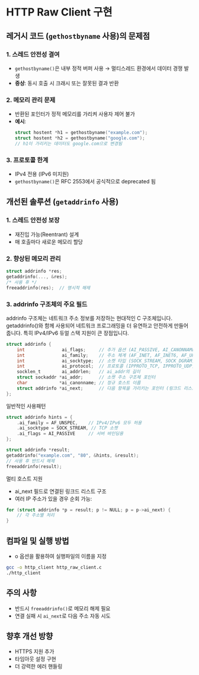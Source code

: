 # HTTP Raw Client 구현

## 레거시 코드 (`gethostbyname` 사용)의 문제점

### 1. **스레드 안전성 결여**
   - `gethostbyname()`은 내부 정적 버퍼 사용 → 멀티스레드 환경에서 데이터 경쟁 발생
   - **증상**: 동시 호출 시 크래시 또는 잘못된 결과 반환

### 2. **메모리 관리 문제**
   - 반환된 포인터가 정적 메모리를 가리켜 사용자 제어 불가
   - **예시**:
     ```c
     struct hostent *h1 = gethostbyname("example.com");
     struct hostent *h2 = gethostbyname("google.com"); 
     // h1이 가리키는 데이터도 google.com으로 변경됨
     ```

### 3. **프로토콜 한계**
   - IPv4 전용 (IPv6 미지원)
   - `gethostbyname()`은 RFC 2553에서 공식적으로 deprecated 됨

## 개선된 솔루션 (`getaddrinfo` 사용)

### 1. **스레드 안전성 보장**
   - 재진입 가능(Reentrant) 설계
   - 매 호출마다 새로운 메모리 할당

### 2. **향상된 메모리 관리**

   ```c
   struct addrinfo *res;
   getaddrinfo(..., &res);
   /* 사용 후 */
   freeaddrinfo(res);  // 명시적 해제
```
### 3. addrinfo 구조체의 주요 필드
addrinfo 구조체는 네트워크 주소 정보를 저장하는 현대적인 C 구조체입니다. 
getaddrinfo()와 함께 사용되어 네트워크 프로그래밍을 더 유연하고 안전하게 만들어줍니다. 특히 IPv4/IPv6 듀얼 스택 지원이 큰 장점입니다.

```c    
struct addrinfo {
    int              ai_flags;     // 추가 옵션 (AI_PASSIVE, AI_CANONNAME 등)
    int              ai_family;    // 주소 체계 (AF_INET, AF_INET6, AF_UNSPEC)
    int              ai_socktype;  // 소켓 타입 (SOCK_STREAM, SOCK_DGRAM)
    int              ai_protocol;  // 프로토콜 (IPPROTO_TCP, IPPROTO_UDP)
    socklen_t        ai_addrlen;   // ai_addr의 길이
    struct sockaddr *ai_addr;      // 소켓 주소 구조체 포인터
    char            *ai_canonname; // 정규 호스트 이름
    struct addrinfo *ai_next;      // 다음 항목을 가리키는 포인터 (링크드 리스트)
};
```

일반적인 사용패턴
```c
struct addrinfo hints = {
    .ai_family = AF_UNSPEC,    // IPv4/IPv6 모두 허용
    .ai_socktype = SOCK_STREAM, // TCP 소켓
    .ai_flags = AI_PASSIVE     // 서버 바인딩용
};

struct addrinfo *result;
getaddrinfo("example.com", "80", &hints, &result);
// 사용 후 반드시 해제
freeaddrinfo(result);
```

멀티 호스트 지원
- ai_next 필드로 연결된 링크드 리스트 구조
- 여러 IP 주소가 있을 경우 순회 가능:

```c
for (struct addrinfo *p = result; p != NULL; p = p->ai_next) {
    // 각 주소별 처리
}
```

## 컴파일 및 실행 방법

- o 옵션을 활용하여 실행파일의 이름을 지정
```bash
gcc -o http_client http_raw_client.c
./http_client
```

## 주의 사항
- 반드시 `freeaddrinfo()`로 메모리 해제 필요
- 연결 실패 시 `ai_next`로 다음 주소 자동 시도

## 향후 개선 방향
- HTTPS 지원 추가
- 타임아웃 설정 구현
- 더 강력한 에러 핸들링
